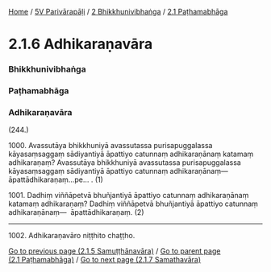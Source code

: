 
[Home](/) / [5V Parivārapāḷi](/tipitaka/5V.md) / [2 Bhikkhunivibhaṅga](/tipitaka/5V/2.md) / [2.1 Paṭhamabhāga](/tipitaka/5V/2/2.1.md)

# 2.1.6 Adhikaraṇavāra

### Bhikkhunivibhaṅga

### Paṭhamabhāga

### Adhikaraṇavāra

(244.)

1000\. Avassutāya bhikkhuniyā avassutassa purisapuggalassa kāyasaṃsaggaṃ sādiyantiyā āpattiyo catunnaṃ adhikaraṇānaṃ katamaṃ adhikaraṇaṃ? Avassutāya bhikkhuniyā avassutassa purisapuggalassa kāyasaṃsaggaṃ sādiyantiyā āpattiyo catunnaṃ adhikaraṇānaṃ—  āpattādhikaraṇaṃ…pe… . (1)

1001\. Dadhiṃ viññāpetvā bhuñjantiyā āpattiyo catunnaṃ adhikaraṇānaṃ katamaṃ adhikaraṇaṃ? Dadhiṃ viññāpetvā bhuñjantiyā āpattiyo catunnaṃ adhikaraṇānaṃ—  āpattādhikaraṇaṃ. (2)

---

1002\. Adhikaraṇavāro niṭṭhito chaṭṭho.



[Go to previous page (2.1.5 Samuṭṭhānavāra)](/tipitaka/5V/2/2.1/2.1.5.md) / [Go to parent page (2.1 Paṭhamabhāga)](/tipitaka/5V/2/2.1.md) / [Go to next page (2.1.7 Samathavāra)](/tipitaka/5V/2/2.1/2.1.7.md)


